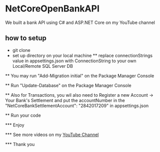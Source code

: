 # NetCoreOpenBankAPI
We built a bank API using C# and ASP.NET Core on my YouTube channel

## how to setup



* git clone
* set up directory on your local machine
** replace connectionStrings value in appsettings.json with ConnectionString to your own Local/Remote SQL Server DB


** You may run "Add-Migration initial" on the Package Manager Console

** Run "Update-Database" on the Package Manager Console

** Also for Transactions, you wil also need to Register a new Account -> Your Bank's Settlement and put the accountNumber in the "NetCoreBankSettlementAccount": "2842017209" in appsettings.json

** Run your code


*** Enjoy 

*** See more videos on my [YouTube Channel](https://www.youtube.com/channel/UCSl6OzXEfKSwm1CBBJWumHQ)

*** Thank you
